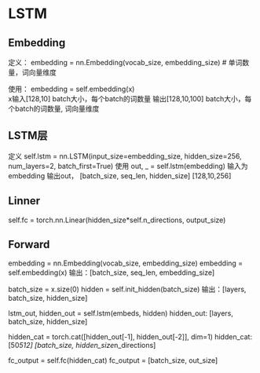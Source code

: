 # LSTM
## Embedding
定义： 
embedding = nn.Embedding(vocab_size, embedding_size) # 单词数量，词向量维度

使用：
embedding = self.embedding(x)  
x输入[128,10] batch大小，每个batch的词数量
输出[128,10,100] batch大小，每个batch的词数量, 词向量维度


## LSTM层
定义
self.lstm = nn.LSTM(input_size=embedding_size,
                            hidden_size=256,
                            num_layers=2,
                            batch_first=True)
使用
out, _ = self.lstm(embedding)
输入为embedding
输出out， [batch_size, seq_len, hidden_size]   [128,10,256]


## Linner

self.fc = torch.nn.Linear(hidden_size*self.n_directions, output_size) 

## Forward

embedding = nn.Embedding(vocab_size, embedding_size)
embedding = self.embedding(x) 
输出：[batch_size, seq_len, embedding_size]

batch_size = x.size(0)
hidden = self.init_hidden(batch_size)
输出：[layers, batch_size, hidden_size] 

lstm_out, hidden_out = self.lstm(embeds, hidden)
hidden_out: [layers, batch_size, hidden_size]

hidden_cat = torch.cat([hidden_out[-1], hidden_out[-2]], dim=1)
hidden_cat: [50*512]  [batch_size, hidden_size*n_directions]

fc_output = self.fc(hidden_cat)
fc_output = [batch_size, out_size]


